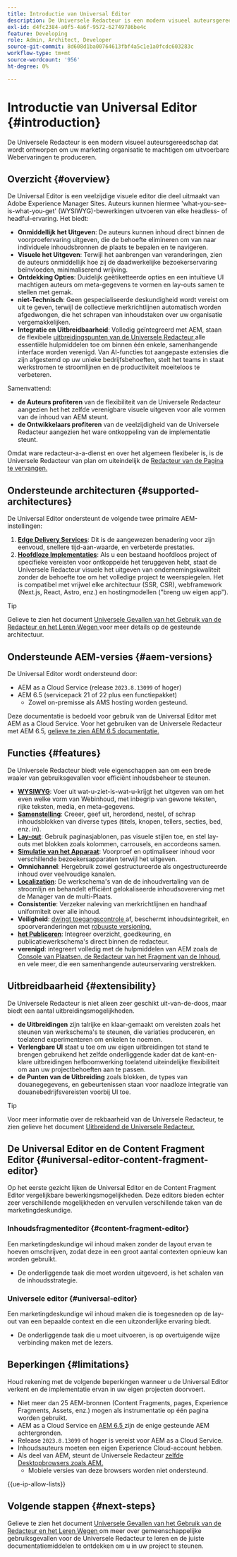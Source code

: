```yaml
---
title: Introductie van Universal Editor
description: De Universele Redacteur is een modern visueel auteursgereedschap dat wordt ontworpen om uw marketing organisatie te machtigen om uitvoerbare Webervaringen te produceren.
exl-id: d4fc2384-a0f5-4a6f-9572-62749786be4c
feature: Developing
role: Admin, Architect, Developer
source-git-commit: 8d608d1ba00764613fbf4a5c1e1a0fcdc603283c
workflow-type: tm+mt
source-wordcount: '956'
ht-degree: 0%

---
```



# Introductie van Universal Editor {#introduction}

De Universele Redacteur is een modern visueel auteursgereedschap dat wordt ontworpen om uw marketing organisatie te machtigen om uitvoerbare Webervaringen te produceren.

## Overzicht {#overview}

De Universal Editor is een veelzijdige visuele editor die deel uitmaakt van Adobe Experience Manager Sites. Auteurs kunnen hiermee &#39;what-you-see-is-what-you-get&#39; (WYSIWYG)-bewerkingen uitvoeren van elke headless- of headful-ervaring. Het biedt:

* **Onmiddellijk het Uitgeven**: De auteurs kunnen inhoud direct binnen de voorproefervaring uitgeven, die de behoefte elimineren om van naar individuele inhoudsbronnen de plaats te bepalen en te navigeren.
* **Visuele het Uitgeven**: Terwijl het aanbrengen van veranderingen, zien de auteurs onmiddellijk hoe zij de daadwerkelijke bezoekerservaring beïnvloeden, minimaliserend wrijving.
* **Ontdekking Opties**: Duidelijk geëtiketteerde opties en een intuïtieve UI machtigen auteurs om meta-gegevens te vormen en lay-outs samen te stellen met gemak.
* **niet-Technisch**: Geen gespecialiseerde deskundigheid wordt vereist om uit te geven, terwijl de collectieve merkrichtlijnen automatisch worden afgedwongen, die het schrapen van inhoudstaken over uw organisatie vergemakkelijken.
* **Integratie en Uitbreidbaarheid**: Volledig geïntegreerd met AEM, staan de flexibele [ uitbreidingspunten van de Universele Redacteur ](#extensibility) alle essentiële hulpmiddelen toe om binnen één enkele, samenhangende interface worden verenigd. Van AI-functies tot aangepaste extensies die zijn afgestemd op uw unieke bedrijfsbehoeften, stelt het teams in staat werkstromen te stroomlijnen en de productiviteit moeiteloos te verbeteren.

Samenvattend:

* **de Auteurs profiteren** van de flexibiliteit van de Universele Redacteur aangezien het het zelfde verenigbare visuele uitgeven voor alle vormen van de inhoud van AEM steunt.
* **de Ontwikkelaars profiteren** van de veelzijdigheid van de Universele Redacteur aangezien het ware ontkoppeling van de implementatie steunt.

Omdat ware redacteur-a-a-dienst en over het algemeen flexibeler is, is de Universele Redacteur van plan om uiteindelijk de [ Redacteur van de Pagina te vervangen.](/help/sites-cloud/authoring/page-editor/introduction.md)

## Ondersteunde architecturen {#supported-architectures}

De Universal Editor ondersteunt de volgende twee primaire AEM-instellingen:

1. **[Edge Delivery Services](/help/edge/overview.md)**: Dit is de aangewezen benadering voor zijn eenvoud, snellere tijd-aan-waarde, en verbeterde prestaties.
1. **[Hoofdloze Implementaties](/help/headless/introduction.md)**: Als u een bestaand hoofdloos project of specifieke vereisten voor ontkoppelde het teruggeven hebt, staat de Universele Redacteur visuele het uitgeven van ondernemingskwaliteit zonder de behoefte toe om het volledige project te weerspiegelen. Het is compatibel met vrijwel elke architectuur (SSR, CSR), webframework (Next.js, React, Astro, enz.) en hostingmodellen (&quot;breng uw eigen app&quot;).

>[!TIP]
>
>Gelieve te zien het document [ Universele Gevallen van het Gebruik van de Redacteur en het Leren Wegen ](/help/implementing/universal-editor/use-cases.md) voor meer details op de gesteunde architectuur.

## Ondersteunde AEM-versies {#aem-versions}

De Universal Editor wordt ondersteund door:

* AEM as a Cloud Service (release `2023.8.13099` of hoger)
* AEM 6.5 (servicepack 21 of 22 plus een functiepakket)
   * Zowel on-premisse als AMS hosting worden gesteund.

Deze documentatie is bedoeld voor gebruik van de Universal Editor met AEM as a Cloud Service. Voor het gebruiken van de Universele Redacteur met AEM 6.5, [ gelieve te zien AEM 6.5 documentatie.](https://experienceleague.adobe.com/en/docs/experience-manager-65/content/implementing/developing/headless/universal-editor/introduction)

## Functies {#features}

De Universele Redacteur biedt vele eigenschappen aan om een brede waaier van gebruiksgevallen voor efficiënt inhoudsbeheer te steunen.

* **[WYSIWYG](/help/sites-cloud/authoring/universal-editor/authoring.md)**: Voer uit wat-u-ziet-is-wat-u-krijgt het uitgeven van om het even welke vorm van Webinhoud, met inbegrip van gewone teksten, rijke teksten, media, en meta-gegevens.
* **[Samenstelling](/help/sites-cloud/authoring/universal-editor/authoring.md#editing-content)**: Creeer, geef uit, herordend, nestel, of schrap inhoudsblokken van diverse types (titels, knopen, tellers, secties, bed, enz. in).
* **[Lay-out](/help/sites-cloud/authoring/universal-editor/templates.md)**: Gebruik paginasjablonen, pas visuele stijlen toe, en stel lay-outs met blokken zoals kolommen, carrousels, en accordeons samen.
* **[Simulatie van het Apparaat](/help/sites-cloud/authoring/universal-editor/navigation.md#emulator)**: Voorproef en optimaliseer inhoud voor verschillende bezoekersapparaten terwijl het uitgeven.
* **Omnichannel**: Hergebruik zowel gestructureerde als ongestructureerde inhoud over veelvoudige kanalen.
* **[Localization](/help/sites-cloud/authoring/universal-editor/inheritance.md)**: De werkschema&#39;s van de de inhoudvertaling van de stroomlijn en behandelt efficiënt gelokaliseerde inhoudsovererving met de Manager van de multi-Plaats.
* **Consistentie**: Verzeker naleving van merkrichtlijnen en handhaaf uniformiteit over alle inhoud.
* **Veiligheid**: [ dwingt toegangscontrole ](/help/implementing/universal-editor/authentication.md) af, beschermt inhoudsintegriteit, en spoorveranderingen met [ robuuste versioning.](/help/sites-cloud/authoring/sites-console/page-versions.md)
* **[het Publiceren](/help/sites-cloud/authoring/universal-editor/publishing.md)**: Integreer overzicht, goedkeuring, en publicatiewerkschema&#39;s direct binnen de redacteur.
* **verenigd**: integreert volledig met de hulpmiddelen van AEM zoals de [ Console van Plaatsen, ](/help/sites-cloud/authoring/sites-console/introduction.md) [ de Redacteur van het Fragment van de Inhoud, ](/help/sites-cloud/administering/content-fragments/overview.md) en vele meer, die een samenhangende auteurservaring verstrekken.

## Uitbreidbaarheid {#extensibility}

De Universele Redacteur is niet alleen zeer geschikt uit-van-de-doos, maar biedt een aantal uitbreidingsmogelijkheden.

* **de Uitbreidingen** zijn talrijke en klaar-gemaakt om vereisten zoals het steunen van werkschema&#39;s te steunen, die variaties produceren, en toelatend experimenteren om enkelen te noemen.
* **Verlengbare UI** staat u toe om uw eigen uitbreidingen tot stand te brengen gebruikend het zelfde onderliggende kader dat de kant-en-klare uitbreidingen hefboomwerking toelatend uiteindelijke flexibiliteit om aan uw projectbehoeften aan te passen.
* **de Punten van de Uitbreiding** zoals blokken, de types van douanegegevens, en gebeurtenissen staan voor naadloze integratie van douanebedrijfsvereisten voorbij UI toe.

>[!TIP]
>
>Voor meer informatie over de rekbaarheid van de Universele Redacteur, te zien gelieve het document [ Uitbreidend de Universele Redacteur.](/help/implementing/universal-editor/extending.md)

## De Universal Editor en de Content Fragment Editor {#universal-editor-content-fragment-editor}

Op het eerste gezicht lijken de Universal Editor en de Content Fragment Editor vergelijkbare bewerkingsmogelijkheden. Deze editors bieden echter zeer verschillende mogelijkheden en vervullen verschillende taken van de marketingdeskundige.

### Inhoudsfragmenteditor {#content-fragment-editor}

Een marketingdeskundige wil inhoud maken zonder de layout ervan te hoeven omschrijven, zodat deze in een groot aantal contexten opnieuw kan worden gebruikt.

* De onderliggende taak die moet worden uitgevoerd, is het schalen van de inhoudsstrategie.

### Universele editor {#universal-editor}

Een marketingdeskundige wil inhoud maken die is toegesneden op de lay-out van een bepaalde context en die een uitzonderlijke ervaring biedt.

* De onderliggende taak die u moet uitvoeren, is op overtuigende wijze verbinding maken met de lezers.

## Beperkingen {#limitations}

Houd rekening met de volgende beperkingen wanneer u de Universal Editor verkent en de implementatie ervan in uw eigen projecten doorvoert.

* Niet meer dan 25 AEM-bronnen (Content Fragments, pages, Experience Fragments, Assets, enz.) mogen als instrumentatie op één pagina worden gebruikt.
* AEM as a Cloud Service en [ AEM 6.5 ](https://experienceleague.adobe.com/en/docs/experience-manager-65/content/implementing/developing/headless/universal-editor/introduction) zijn de enige gesteunde AEM achtergronden.
* Release `2023.8.13099` of hoger is vereist voor AEM as a Cloud Service.
* Inhoudsauteurs moeten een eigen Experience Cloud-account hebben.
* Als deel van AEM, steunt de Universele Redacteur [ zelfde Desktopbrowsers zoals AEM.](/help/overview/supported-platforms.md)
   * Mobiele versies van deze browsers worden niet ondersteund.

{{ue-ip-allow-lists}}

## Volgende stappen {#next-steps}

Gelieve te zien het document [ Universele Gevallen van het Gebruik van de Redacteur en het Leren Wegen ](/help/implementing/universal-editor/use-cases.md) om meer over gemeenschappelijke gebruiksgevallen voor de Universele Redacteur te leren en de juiste documentatiemiddelen te ontdekken om u in uw project te steunen.
